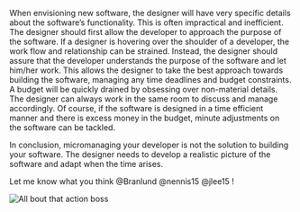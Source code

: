 When envisioning new software, the designer will have very specific details about the software’s functionality. This is often impractical and inefficient. The designer should first allow the developer to approach the purpose of the software. If a designer is hovering over the shoulder of a developer, the work flow and relationship can be strained.  Instead, the designer should assure that the developer understands the purpose of the software and let him/her work. This allows the designer to take the best approach towards building the software, managing any time deadlines and budget constraints. A budget will be quickly drained by obsessing over non-material details. The designer can always work in the same room to discuss and manage accordingly. Of course, if the software is designed in a time efficient manner and there is excess money in the budget, minute adjustments on the software can be tackled. 

In conclusion, micromanaging your developer is not the solution to building your software. The designer needs to develop a realistic picture of the software and adapt when the time arises. 

Let me know what you think @Branlund @nennis15 @jlee15 ! 

![All bout that action boss](http://www.seahawks.com/assets/images/imported/SEA/articleImages/events/2013/140202-vs-broncos/140128-lynch-skittles-media-day-600.jpg)
